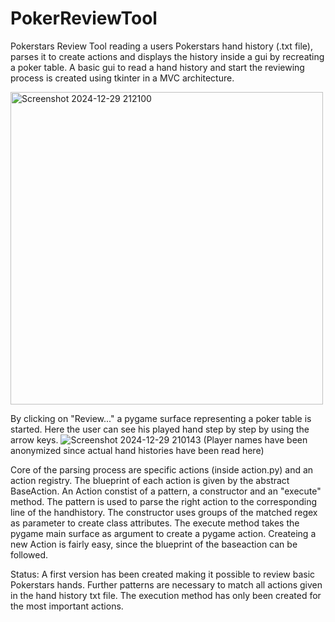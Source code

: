 # PokerReviewTool
Pokerstars Review Tool reading a users Pokerstars hand history (.txt file), parses it to create actions and displays the history inside a gui by recreating a poker table.
A basic gui to read a hand history and start the reviewing process is created using tkinter in a MVC architecture.

<img src="https://private-user-images.githubusercontent.com/114342435/399185362-17865502-1c4d-4b79-84a1-14b22b193edf.png?jwt=eyJhbGciOiJIUzI1NiIsInR5cCI6IkpXVCJ9.eyJpc3MiOiJnaXRodWIuY29tIiwiYXVkIjoicmF3LmdpdGh1YnVzZXJjb250ZW50LmNvbSIsImtleSI6ImtleTUiLCJleHAiOjE3MzU1MDQyNTMsIm5iZiI6MTczNTUwMzk1MywicGF0aCI6Ii8xMTQzNDI0MzUvMzk5MTg1MzYyLTE3ODY1NTAyLTFjNGQtNGI3OS04NGExLTE0YjIyYjE5M2VkZi5wbmc_WC1BbXotQWxnb3JpdGhtPUFXUzQtSE1BQy1TSEEyNTYmWC1BbXotQ3JlZGVudGlhbD1BS0lBVkNPRFlMU0E1M1BRSzRaQSUyRjIwMjQxMjI5JTJGdXMtZWFzdC0xJTJGczMlMkZhd3M0X3JlcXVlc3QmWC1BbXotRGF0ZT0yMDI0MTIyOVQyMDI1NTNaJlgtQW16LUV4cGlyZXM9MzAwJlgtQW16LVNpZ25hdHVyZT1mNTA5ZjkyNzQ3ZGJiYmVmZDY0NTczZDNmZjY2ZGIxMTdlNjM0MDAwOGNlNWQ2NTE1ZjI0NmEyMzUwMWQ4ZGUzJlgtQW16LVNpZ25lZEhlYWRlcnM9aG9zdCJ9.6Y-dY2mjHL_iX2Tt_qHKVzgIQyAKYGzGI4PY1TZ4INo" alt="Screenshot 2024-12-29 212100" style="width: 500px;">

By clicking on "Review..." a pygame surface representing a poker table is started. Here the user can see his played hand step by step by using the arrow keys. 
![Screenshot 2024-12-29 210143](https://github.com/user-attachments/assets/59acc5c8-4999-4211-a724-46c1bffe58a2)
(Player names have been anonymized since actual hand histories have been read here)

Core of the parsing process are specific actions (inside action.py) and an action registry. The blueprint of each action is given by the abstract BaseAction. An Action constist of a pattern, a constructor and an "execute" method. The pattern is used to parse the right action to the corresponding line of the handhistory. The constructor uses groups of the matched regex as parameter to create class attributes. The execute method takes the pygame main surface as argument to create a pygame action. Createing a new Action is fairly easy, since the blueprint of the baseaction can be followed. 

Status:
A first version has been created making it possible to review basic Pokerstars hands. Further patterns are necessary to match all actions given in the hand history txt file. The execution method has only been created for the most important actions. 
